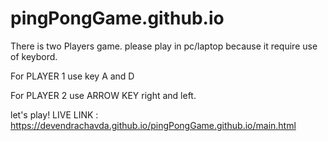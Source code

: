 # pingPongGame.github.io
There is two Players game.
please play in pc/laptop because it require use of keybord.

For PLAYER 1 use key A and D

For PLAYER 2 use ARROW KEY right and left.

let's play!
LIVE LINK : https://devendrachavda.github.io/pingPongGame.github.io/main.html
